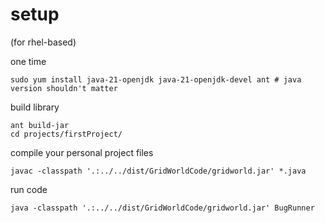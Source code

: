 # setup
(for rhel-based)

one time
```
sudo yum install java-21-openjdk java-21-openjdk-devel ant # java version shouldn't matter
```
build library
```
ant build-jar
cd projects/firstProject/
```
compile your personal project files
```
javac -classpath '.:../../dist/GridWorldCode/gridworld.jar' *.java
```
run code
```
java -classpath '.:../../dist/GridWorldCode/gridworld.jar' BugRunner
```
